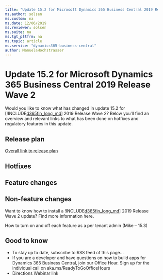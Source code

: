 ```yaml
---
title: "Update 15.2 for Microsoft Dynamics 365 Business Central 2019 Release Wave 2"
ms.author: solsen
ms.custom: na
ms.date: 12/06/2019
ms.reviewer: solsen
ms.suite: na
ms.tgt_pltfrm: na
ms.topic: article
ms.service: "dynamics365-business-central"
author: ManuelaHochstrasser
---
```


# Update 15.2 for Microsoft Dynamics 365 Business Central 2019 Release Wave 2
Would you like to know what has changed in update 15.2 for [!INCLUDE[d365fin_long_md](includes/d365fin_long_md.md)] 2019 Release Wave 2? Below you'll find an overview and relevant links to what has been done on hotfixes and regulatory features in this update.

## Release plan
[Overall link to release plan]()

## Hotfixes
<!-- Link to hotfixes -->

## Feature changes
<!-- list -->

## Non-feature changes
Want to know how to install a !INCLUDE[d365fin_long_md](includes/d365fin_long_md.md)] 2019 Release Wave 2 update? Find more information here.

How to turn on and off each feature as a per tenant admin (Mike – 15.3)

## Good to know
- To stay up to date, subscribe to RSS feed of this page… 
- If you are a developer and have questions on how to build apps for Dynamics 365 Business Central, join our Office Hour. Sign up for the individual call on aka.ms/ReadyToGoOfficeHours
- Directions Webinar link